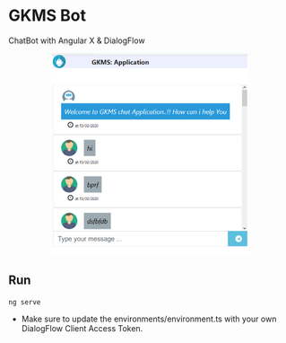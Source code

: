 # GKMS Bot

ChatBot with Angular X & DialogFlow

<p align="center">
  <img src="screenshot.png" width="70%"/>
</p>

## Run

```
ng serve
```

* Make sure to update the environments/environment.ts with your own DialogFlow Client Access Token.

